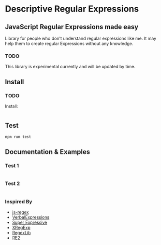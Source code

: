 
# Descriptive Regular Expressions

## JavaScript Regular Expressions made easy

Library for people who don't understand regular expressions like me. It may help them to create regular Expressions without any knowledge.

### TODO
This library is experimental currently and will be updated by time.

## Install

### TODO

Install:

```sh

```

## Test

```sh
npm run test
```



## Documentation & Examples

### Test 1 

```js

```

### Test 2

```js

```



### Inspired By

- [js-regex](https://github.com/wyantb/js-regex)
- [VerbalExpressions](https://github.com/VerbalExpressions)
- [Super Expressive](https://github.com/francisrstokes/super-expressive)
- [XRegExp](http://xregexp.com/)
- [RegexLib](http://regexlib.com/)
- [RE2](https://github.com/google/re2)
